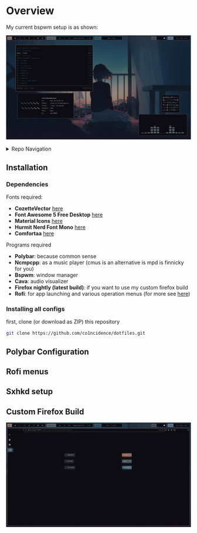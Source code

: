 # Overview

My current bspwm setup is as shown:

![.](scrots/desktop-1-scrot.png)

<details>
<summary>Repo Navigation</summary>

- [Installation](https://github.com/co1ncidence/dotfiles#installation)
- [Polybar Configuration](https://github.com/co1ncidence/dotfiles#polybar-configuration)
- [Rofi Menus](https://github.com/co1ncidence/dotfiles#rofi-menus)
- [Sxhkd Setup](https://github.com/co1ncidence/dotfiles#sxhkd-setup)
- [Custom Firefox Build](https://github.com/co1ncidence/dotfiles#custom-firefox-build)

</details>

## Installation

### Dependencies

Fonts required:

+ **CozetteVector** [here](https://awesomeopensource.com/project/slavfox/Cozette)
+ **Font Awesome 5 Free Desktop** [here](https://fontawesome.com/download)
+ **Material Icons** [here](https://github.com/google/material-design-icons/tree/master/iconfont)
+ **Hurmit Nerd Font Mono** [here](https://github.com/ryanoasis/nerd-fonts/tree/master/patched-fonts/Hermit)
+ **Comfortaa** [here](https://www.deviantart.com/aajohan/art/Comfortaa-font-105395949)

Programs required

+ **Polybar**: because common sense
+ **Ncmpcpp**: as a music player (cmus is an alternative is mpd is finnicky for you)
+ **Bspwm**: window manager
+ **Cava**: audio visualizer 
+ **Firefox nightly (latest build)**: if you want to use my custom firefox build
+ **Rofi**: for app launching and various operation menus (for more see [here](https://github.com/co1ncidence/dotfiles#rofi-menus))


### Installing all configs

first, clone (or download as ZIP) this repository

```bash
git clone https://github.com/co1ncidence/dotfiles.git
```

## Polybar Configuration

## Rofi menus

## Sxhkd setup

## Custom Firefox Build

![,](scrots/firefox-scrot.png)

